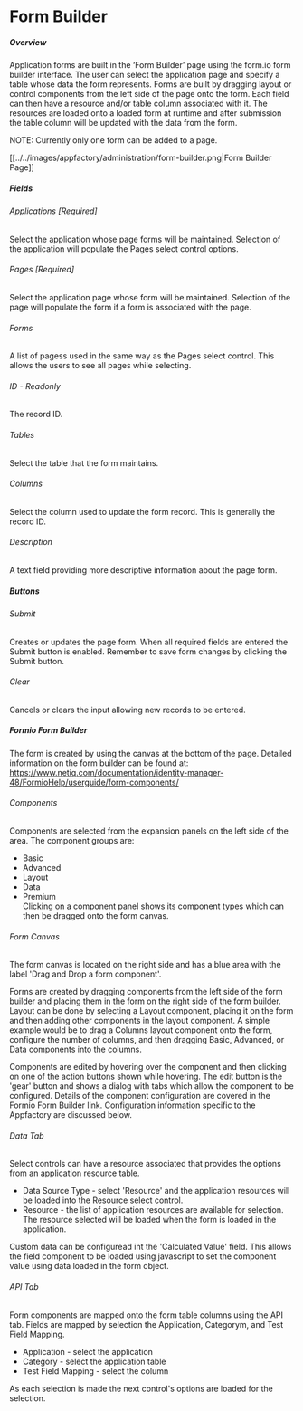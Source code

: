 # Form Builder

##### Overview
Application forms are built in the ‘Form Builder’ page using the form.io form builder interface.  The user can select 
the application page and specify a table whose data the form represents.  Forms are built by dragging layout or control 
components from the left side of the page onto the form.  Each field can then have a resource and/or table column 
associated with it.  The resources are loaded onto a loaded form at runtime and after submission the table column will 
be updated with the data from the form.

NOTE: Currently only one form can be added to a page.

[[../../images/appfactory/administration/form-builder.png|Form Builder Page]]

##### Fields
###### Applications [Required]
Select the application whose page forms will be maintained.  Selection of the application will populate the Pages
select control options.
###### Pages [Required]
Select the application page whose form will be maintained.  Selection of the page will populate the form if a form is
associated with the page.
###### Forms
A list of pagess used in the same way as the Pages select control.  This allows the users to see all pages while 
selecting. 
###### ID - Readonly
The record ID.
###### Tables
Select the table that the form maintains.
###### Columns
Select the column used to update the form record.  This is generally the record ID.
###### Description
A text field providing more descriptive information about the page form.

##### Buttons
###### Submit
Creates or updates the page form.  When all required fields are entered the Submit button is enabled.  Remember to save
form changes by clicking the Submit button.
###### Clear
Cancels or clears the input allowing new records to be entered.

##### Formio Form Builder
The form is created by using the canvas at the bottom of the page.  Detailed information on the form builder can be
found at: https://www.netiq.com/documentation/identity-manager-48/FormioHelp/userguide/form-components/

###### Components
Components are selected from the expansion panels on the left side of the area.  The component groups are:
* Basic
* Advanced
* Layout
* Data
* Premium    
Clicking on a component panel shows its component types which can then be dragged onto the form canvas.

###### Form Canvas
The form canvas is located on the right side and has a blue area with the label 'Drag and Drop a form component'.

Forms are created by dragging components from the left side of the form builder and placing them in the form on the
right side of the form builder.  Layout can be done by selecting a Layout component, placing it on the form and then
adding other components in the layout component.  A simple example would be to drag a Columns layout component onto the
form, configure the number of columns, and then dragging Basic, Advanced, or Data components into the columns.

Components are edited by hovering over the component and then clicking on one of the action buttons shown while 
hovering.  The edit button is the 'gear' button and shows a dialog with tabs which allow the component to be configured.
Details of the component configuration are covered in the Formio Form Builder link.  Configuration information specific
to the Appfactory are discussed below.

###### Data Tab
Select controls can have a resource associated that provides the options from an application resource table.
* Data Source Type - select 'Resource' and the application resources will be loaded into the Resource select control.
* Resource - the list of application resources are available for selection.  The resource selected will be loaded when
the form is loaded in the application.

Custom data can be configuread int the 'Calculated Value' field.  This allows the field component to be loaded using 
javascript to set the component value using data loaded in the form object.

###### API Tab
Form components are mapped onto the form table columns using the API tab.  Fields are mapped by selection the 
Application, Categorym, and Test Field Mapping.  
* Application - select the application
* Category - select the application table
* Test Field Mapping - select the column

As each selection is made the next control's options are loaded for the selection.
